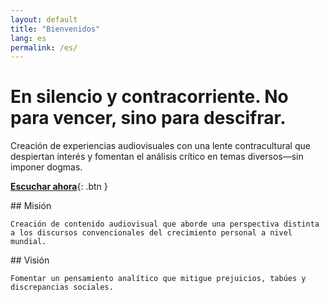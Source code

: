 ```yaml
---
layout: default
title: "Bienvenidos"
lang: es
permalink: /es/
---
```


# En silencio y contracorriente. No para vencer, sino para descifrar.

Creación de experiencias audiovisuales con una lente contracultural que despiertan interés y fomentan el análisis crítico en temas diversos—sin imponer dogmas.

[**Escuchar ahora**](/es/podcast/){: .btn }

<div class="grid grid-cols-1 md:grid-cols-2 gap-8 mt-12">
  <div>
    ## Misión

    Creación de contenido audiovisual que aborde una perspectiva distinta a los discursos convencionales del crecimiento personal a nivel mundial.
  </div>
  <div>
    ## Visión

    Fomentar un pensamiento analítico que mitigue prejuicios, tabúes y discrepancias sociales.
  </div>
</div>
